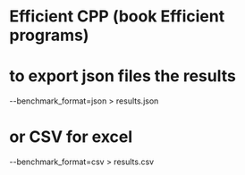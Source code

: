 # Efficient CPP (book Efficient programs)

# to export json files the results
--benchmark_format=json > results.json
# or CSV for excel
--benchmark_format=csv > results.csv